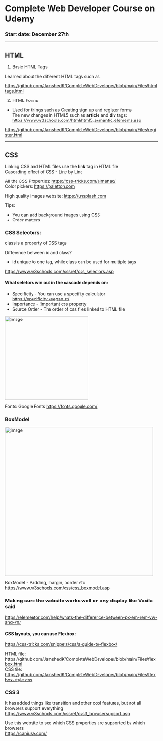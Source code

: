 # Complete Web Developer Course on Udemy

### Start date: December 27th
<hr>

## HTML

1. Basic HTML Tags

Learned about the different HTML tags such as  

https://github.com/JamshedK/CompleteWebDeveloper/blob/main/Files/htmltags.html

2. HTML Forms <br>
- Used for things such as Creating sign up and register forms <br>
The new changes in HTML5 such as **article** and **div** tags: https://www.w3schools.com/html/html5_semantic_elements.asp

https://github.com/JamshedK/CompleteWebDeveloper/blob/main/Files/register.html
<hr>

## CSS
Linking CSS and HTML files use the **link** tag in HTML file <br> 
Cascading effect of CSS - Line by Line

All the CSS Properties: https://css-tricks.com/almanac/ <br>
Color pickers: https://paletton.com

High quality images website: https://unsplash.com 

Tips: 
- You can add background images using CSS 
- Order matters

### CSS Selectors:

class is a property of CSS tags

Difference between id and class? 
- id unique to one tag, while class can be used for multiple tags

https://www.w3schools.com/cssref/css_selectors.asp

#### What seletors win out in the cascade depends on:
- Specificity - You can use a specifity calculator https://specificity.keegan.st/
- Importance - !important css property 
- Source Order - The order of css files linked to HTML file 

<img width="274" alt="image" src="https://user-images.githubusercontent.com/47409663/147626255-6634da2f-bb3c-4310-bab8-c57d3291bbdf.png">

Fonts: Google Fonts https://fonts.google.com/

### BoxModel
<img width="488" alt="image" src="https://user-images.githubusercontent.com/47409663/147626995-fc14a5db-198d-4e12-b77f-e794bb075a6c.png">

BoxModel - Padding, margin, border etc <br>
https://www.w3schools.com/css/css_boxmodel.asp

### Making sure the website works well on any display like Vasila said: <br>
https://elementor.com/help/whats-the-difference-between-px-em-rem-vw-and-vh/

#### CSS layouts, you can use Flexbox: 
https://css-tricks.com/snippets/css/a-guide-to-flexbox/

HTML file: https://github.com/JamshedK/CompleteWebDeveloper/blob/main/Files/flexbox.html <br>
CSS file: https://github.com/JamshedK/CompleteWebDeveloper/blob/main/Files/flexbox-style.css <br>

### CSS 3
It has added things like transition and other cool features, but not all browsers support everything <br>
https://www.w3schools.com/cssref/css3_browsersupport.asp

Use this website to see which CSS properties are supported by which browsers <br>
https://caniuse.com/
